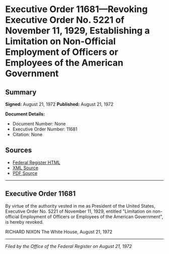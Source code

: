 # Executive Order 11681—Revoking Executive Order No. 5221 of November 11, 1929, Establishing a Limitation on Non-Official Employment of Officers or Employees of the American Government

## Summary

**Signed:** August 21, 1972
**Published:** August 21, 1972

**Document Details:**
- Document Number: None
- Executive Order Number: 11681
- Citation: None

## Sources
- [Federal Register HTML](https://www.presidency.ucsb.edu/documents/executive-order-11681-revoking-executive-order-no-5221-november-11-1929-establishing)
- [XML Source](None)
- [PDF Source](None)

---

## Executive Order 11681

By virtue of the authority vested in me as President of the United States, Executive Order No. 5221 of November 11, 1929, entitled "Limitation on non-official Employment of Officers or Employees of the American Government", is hereby revoked.

RICHARD NIXON
The White House,
August 21, 1972

---

*Filed by the Office of the Federal Register on August 21, 1972*
